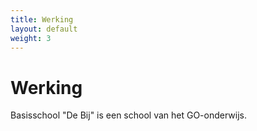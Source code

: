 ```yaml
---
title: Werking
layout: default
weight: 3
---
```


# Werking 
 
Basisschool "De Bij" is een school van het GO-onderwijs.
